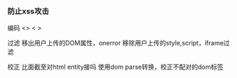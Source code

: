### 防止xss攻击

编码
  <>    &lt;  &gt;

过滤
  移出用户上传的DOM属性，onerror
  移除用户上传的style,script，iframe过滤

校正
  比面截至对html entity接吗
  使用dom parse转换，校正不配对的dom标签

  